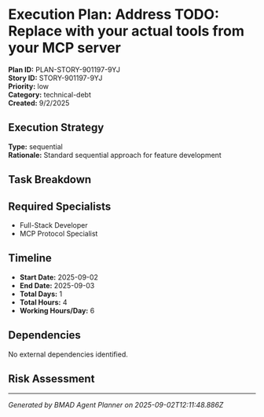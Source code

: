 # Execution Plan: Address TODO: Replace with your actual tools from your MCP server

**Plan ID:** PLAN-STORY-901197-9YJ    
**Story ID:** STORY-901197-9YJ    
**Priority:** low    
**Category:** technical-debt    
**Created:** 9/2/2025

## Execution Strategy

**Type:** sequential  
**Rationale:** Standard sequential approach for feature development

## Task Breakdown



## Required Specialists

- Full-Stack Developer
- MCP Protocol Specialist

## Timeline

- **Start Date:** 2025-09-02
- **End Date:** 2025-09-03  
- **Total Days:** 1
- **Total Hours:** 4
- **Working Hours/Day:** 6

## Dependencies

No external dependencies identified.

## Risk Assessment



---

*Generated by BMAD Agent Planner on 2025-09-02T12:11:48.886Z*
